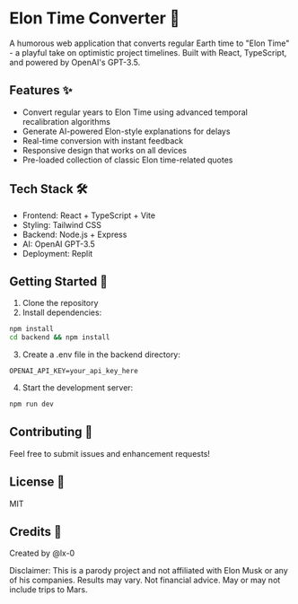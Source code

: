 # Elon Time Converter 🚀

A humorous web application that converts regular Earth time to "Elon Time" - a playful take on optimistic project timelines. Built with React, TypeScript, and powered by OpenAI's GPT-3.5.

## Features ✨

- Convert regular years to Elon Time using advanced temporal recalibration algorithms
- Generate AI-powered Elon-style explanations for delays
- Real-time conversion with instant feedback
- Responsive design that works on all devices
- Pre-loaded collection of classic Elon time-related quotes

## Tech Stack 🛠

- Frontend: React + TypeScript + Vite
- Styling: Tailwind CSS
- Backend: Node.js + Express
- AI: OpenAI GPT-3.5
- Deployment: Replit

## Getting Started 🚀

1. Clone the repository
2. Install dependencies:
```bash
npm install
cd backend && npm install
```
3. Create a .env file in the backend directory:
```
OPENAI_API_KEY=your_api_key_here
```
4. Start the development server:
```bash
npm run dev
```

## Contributing 🤝
Feel free to submit issues and enhancement requests!

## License 📝
MIT

## Credits 💫
Created by @lx-0

Disclaimer: This is a parody project and not affiliated with Elon Musk or any of his companies. Results may vary. Not financial advice. May or may not include trips to Mars.
